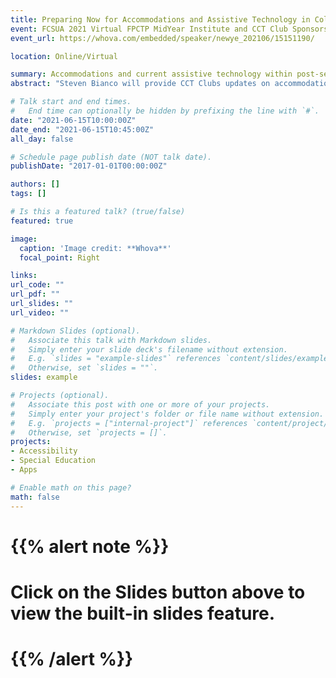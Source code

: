 ```yaml
---
title: Preparing Now for Accommodations and Assistive Technology in College
event: FCSUA 2021 Virtual FPCTP MidYear Institute and CCT Club Sponsors Annual Meeting
event_url: https://whova.com/embedded/speaker/newye_202106/15151190/

location: Online/Virtual

summary: Accommodations and current assistive technology within post-secondary education for students with disabilities, including students with intellectual disabilities.
abstract: "Steven Bianco will provide CCT Clubs updates on accommodations and current assistive technology used in colleges can be easily applied in secondary education for students with disabilities, including students with intellectual disabilities interested in attending an FPCTP. Steven's work centers on web accessibility, eLearning content, Assistive Technologies, and providing resources and guidance to promote increased access."

# Talk start and end times.
#   End time can optionally be hidden by prefixing the line with `#`.
date: "2021-06-15T10:00:00Z"
date_end: "2021-06-15T10:45:00Z"
all_day: false

# Schedule page publish date (NOT talk date).
publishDate: "2017-01-01T00:00:00Z"

authors: []
tags: []

# Is this a featured talk? (true/false)
featured: true

image:
  caption: 'Image credit: **Whova**'
  focal_point: Right

links:
url_code: ""
url_pdf: ""
url_slides: ""
url_video: ""

# Markdown Slides (optional).
#   Associate this talk with Markdown slides.
#   Simply enter your slide deck's filename without extension.
#   E.g. `slides = "example-slides"` references `content/slides/example-slides.md`.
#   Otherwise, set `slides = ""`.
slides: example

# Projects (optional).
#   Associate this post with one or more of your projects.
#   Simply enter your project's folder or file name without extension.
#   E.g. `projects = ["internal-project"]` references `content/project/deep-learning/index.md`.
#   Otherwise, set `projects = []`.
projects:
- Accessibility
- Special Education
- Apps

# Enable math on this page?
math: false
---
```


# {{% alert note %}}
# Click on the **Slides** button above to view the built-in slides feature.
# {{% /alert %}}
